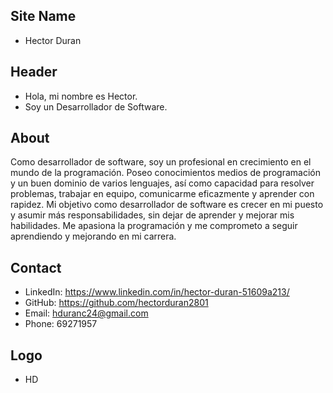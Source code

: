 ## Site Name
- Hector Duran

## Header
- Hola, mi nombre es Hector. 
- Soy un Desarrollador de Software.

## About
Como desarrollador de software, soy un profesional en crecimiento en el mundo de la programación. Poseo conocimientos medios de programación y un buen dominio de varios lenguajes, así como capacidad para resolver problemas, trabajar en equipo, comunicarme eficazmente y aprender con rapidez. Mi objetivo como desarrollador de software es crecer en mi puesto y asumir más responsabilidades, sin dejar de aprender y mejorar mis habilidades. Me apasiona la programación y me comprometo a seguir aprendiendo y mejorando en mi carrera.

## Contact

- LinkedIn: https://www.linkedin.com/in/hector-duran-51609a213/
- GitHub: https://github.com/hectorduran2801
- Email: hduranc24@gmail.com
- Phone: 69271957

## Logo
- HD